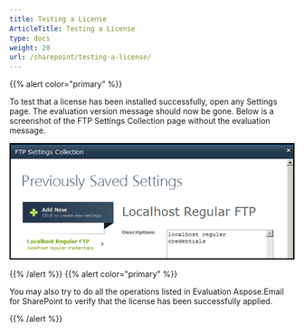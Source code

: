 ```yaml
---
title: Testing a License
ArticleTitle: Testing a License
type: docs
weight: 20
url: /sharepoint/testing-a-license/
---
```



{{% alert color="primary" %}} 

To test that a license has been installed successfully, open any Settings page. The evaluation version message should now be gone. Below is a screenshot of the FTP Settings Collection page without the evaluation message. 

![todo:image_alt_text](testing-a-license_1.png)

{{% /alert %}} {{% alert color="primary" %}} 

You may also try to do all the operations listed in Evaluation Aspose.Email for SharePoint to verify that the license has been successfully applied.

{{% /alert %}}
